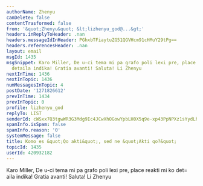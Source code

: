 ```yaml
---
authorName: Zhenyu
canDelete: false
contentTrasformed: false
from: '&quot;Zhenyu&quot; &lt;lizhenyu_god@...&gt;'
headers.inReplyToHeader: .nan
headers.messageIdInHeader: PGhxbTFiaytuZG51QGVHcm91cHMuY29tPg==
headers.referencesHeader: .nan
layout: email
msgId: 1435
msgSnippet: Karo Miller, De u-ci tema mi pa grafo poli lexi pre, place reakti mi ko
  detaila indika! Gratia avanti! Saluta! Li Zhenyu
nextInTime: 1436
nextInTopic: 1436
numMessagesInTopic: 4
postDate: '1271826612'
prevInTime: 1434
prevInTopic: 0
profile: lizhenyu_god
replyTo: LIST
senderId: cWSxx7Q3tgwWR3G3Mdg9Ic4JCwXhOGowYpbLH0X5q9e-xp43PpNPXz1sYydLhrxPDyNxXUiuQ3d1C2mXwTMXRe2TdzdTRfSJ8io
spamInfo.isSpam: false
spamInfo.reason: '0'
systemMessage: false
title: Komo es &quot;Qo akti&quot;, sed ne &quot;Akti qo?&quot;
topicId: 1435
userId: 420932182
---
```


Karo Miller,
De u-ci tema mi pa grafo poli lexi pre, place reakti mi ko det=
aila indika! Gratia avanti!
Saluta!
Li Zhenyu


